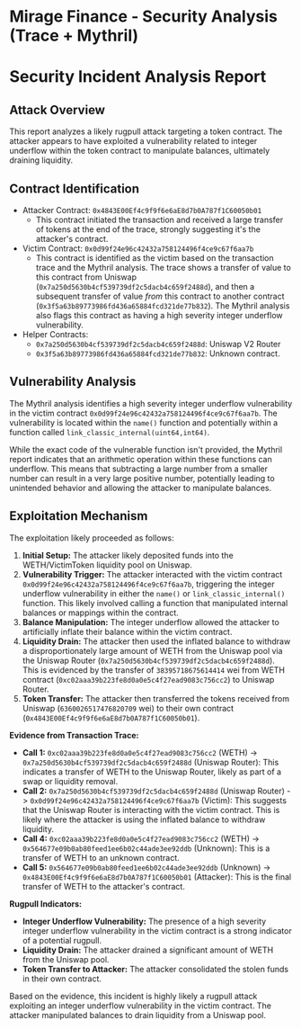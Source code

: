 # Mirage Finance - Security Analysis (Trace + Mythril)

# Security Incident Analysis Report

## Attack Overview
This report analyzes a likely rugpull attack targeting a token contract. The attacker appears to have exploited a vulnerability related to integer underflow within the token contract to manipulate balances, ultimately draining liquidity.

## Contract Identification
- Attacker Contract: `0x4843E00Ef4c9f9f6e6aE8d7b0A787f1C60050b01`
    - This contract initiated the transaction and received a large transfer of tokens at the end of the trace, strongly suggesting it's the attacker's contract.
- Victim Contract: `0x0d99f24e96c42432a758124496f4ce9c67f6aa7b`
    - This contract is identified as the victim based on the transaction trace and the Mythril analysis. The trace shows a transfer of value to this contract from Uniswap (`0x7a250d5630b4cf539739df2c5dacb4c659f2488d`), and then a subsequent transfer of value *from* this contract to another contract (`0x3f5a63b89773986fd436a65884fcd321de77b832`). The Mythril analysis also flags this contract as having a high severity integer underflow vulnerability.
- Helper Contracts:
    - `0x7a250d5630b4cf539739df2c5dacb4c659f2488d`: Uniswap V2 Router
    - `0x3f5a63b89773986fd436a65884fcd321de77b832`: Unknown contract.

## Vulnerability Analysis
The Mythril analysis identifies a high severity integer underflow vulnerability in the victim contract `0x0d99f24e96c42432a758124496f4ce9c67f6aa7b`. The vulnerability is located within the `name()` function and potentially within a function called `link_classic_internal(uint64,int64)`.

While the exact code of the vulnerable function isn't provided, the Mythril report indicates that an arithmetic operation within these functions can underflow. This means that subtracting a large number from a smaller number can result in a very large positive number, potentially leading to unintended behavior and allowing the attacker to manipulate balances.

## Exploitation Mechanism
The exploitation likely proceeded as follows:

1. **Initial Setup:** The attacker likely deposited funds into the WETH/VictimToken liquidity pool on Uniswap.
2. **Vulnerability Trigger:** The attacker interacted with the victim contract `0x0d99f24e96c42432a758124496f4ce9c67f6aa7b`, triggering the integer underflow vulnerability in either the `name()` or `link_classic_internal()` function. This likely involved calling a function that manipulated internal balances or mappings within the contract.
3. **Balance Manipulation:** The integer underflow allowed the attacker to artificially inflate their balance within the victim contract.
4. **Liquidity Drain:** The attacker then used the inflated balance to withdraw a disproportionately large amount of WETH from the Uniswap pool via the Uniswap Router (`0x7a250d5630b4cf539739df2c5dacb4c659f2488d`). This is evidenced by the transfer of `38395718675614414` wei from WETH contract (`0xc02aaa39b223fe8d0a0e5c4f27ead9083c756cc2`) to Uniswap Router.
5. **Token Transfer:** The attacker then transferred the tokens received from Uniswap (`6360026517476820709` wei) to their own contract (`0x4843E00Ef4c9f9f6e6aE8d7b0A787f1C60050b01`).

**Evidence from Transaction Trace:**

*   **Call 1:** `0xc02aaa39b223fe8d0a0e5c4f27ead9083c756cc2` (WETH) -> `0x7a250d5630b4cf539739df2c5dacb4c659f2488d` (Uniswap Router): This indicates a transfer of WETH to the Uniswap Router, likely as part of a swap or liquidity removal.
*   **Call 2:** `0x7a250d5630b4cf539739df2c5dacb4c659f2488d` (Uniswap Router) -> `0x0d99f24e96c42432a758124496f4ce9c67f6aa7b` (Victim): This suggests that the Uniswap Router is interacting with the victim contract. This is likely where the attacker is using the inflated balance to withdraw liquidity.
*   **Call 4:** `0xc02aaa39b223fe8d0a0e5c4f27ead9083c756cc2` (WETH) -> `0x564677e09b0ab80feed1ee6b02c44ade3ee92ddb` (Unknown): This is a transfer of WETH to an unknown contract.
*   **Call 5:** `0x564677e09b0ab80feed1ee6b02c44ade3ee92ddb` (Unknown) -> `0x4843E00Ef4c9f9f6e6aE8d7b0A787f1C60050b01` (Attacker): This is the final transfer of WETH to the attacker's contract.

**Rugpull Indicators:**

*   **Integer Underflow Vulnerability:** The presence of a high severity integer underflow vulnerability in the victim contract is a strong indicator of a potential rugpull.
*   **Liquidity Drain:** The attacker drained a significant amount of WETH from the Uniswap pool.
*   **Token Transfer to Attacker:** The attacker consolidated the stolen funds in their own contract.

Based on the evidence, this incident is highly likely a rugpull attack exploiting an integer underflow vulnerability in the victim contract. The attacker manipulated balances to drain liquidity from a Uniswap pool.
